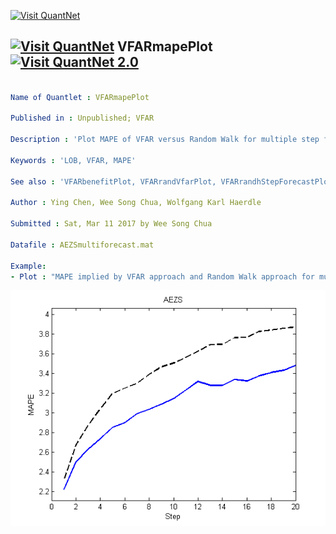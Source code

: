 [<img src="https://github.com/QuantLet/Styleguide-and-Validation-procedure/blob/master/pictures/banner.png" alt="Visit QuantNet">](http://quantlet.de/index.php?p=info)

## [<img src="https://github.com/QuantLet/Styleguide-and-Validation-procedure/blob/master/pictures/qloqo.png" alt="Visit QuantNet">](http://quantlet.de/) **VFARmapePlot** [<img src="https://github.com/QuantLet/Styleguide-and-Validation-procedure/blob/master/pictures/QN2.png" width="60" alt="Visit QuantNet 2.0">](http://quantlet.de/d3/ia)

```yaml

Name of Quantlet : VFARmapePlot

Published in : Unpublished; VFAR

Description : 'Plot MAPE of VFAR versus Random Walk for multiple step forecasts for AEZS'

Keywords : 'LOB, VFAR, MAPE'

See also : 'VFARbenefitPlot, VFARrandVfarPlot, VFARrandhStepForecastPlot, VFARqqPlot'

Author : Ying Chen, Wee Song Chua, Wolfgang Karl Haerdle

Submitted : Sat, Mar 11 2017 by Wee Song Chua

Datafile : AEZSmultiforecast.mat

Example: 
- Plot : "MAPE implied by VFAR approach and Random Walk approach for multiple step forecasts"

```

![Picture1](VFARmapePlot_m.png)
